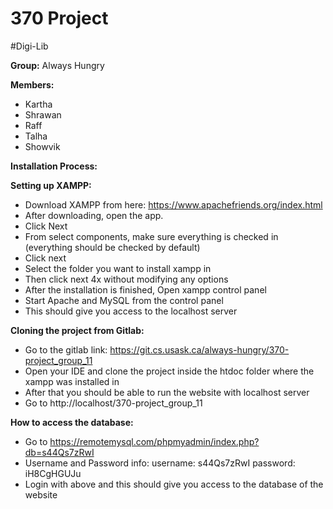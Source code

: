 # 370 Project

#Digi-Lib

**Group:** Always Hungry

**Members:**
- Kartha
- Shrawan
- Raff
- Talha
- Showvik

**Installation Process:**

**Setting up XAMPP:**
- Download XAMPP from here: https://www.apachefriends.org/index.html 
- After downloading, open the app.
- Click Next
- From select components, make sure everything is checked in (everything should be checked by default)
- Click next
- Select the folder you want to install xampp in
- Then click next 4x without modifying any options
- After the installation is finished, Open xampp control panel
- Start Apache and MySQL from the control panel
- This should give you access to the localhost server

**Cloning the project from Gitlab:**
- Go to the gitlab link: https://git.cs.usask.ca/always-hungry/370-project_group_11 
- Open your IDE and clone the project inside the htdoc folder where the xampp was installed in
- After that you should be able to run the website with localhost server
- Go to http://localhost/370-project_group_11

**How to access the database:**
- Go to https://remotemysql.com/phpmyadmin/index.php?db=s44Qs7zRwI
- Username and Password info: username: s44Qs7zRwI password: iH8CgHGUJu
- Login with above and this should give you access to the database of the website



